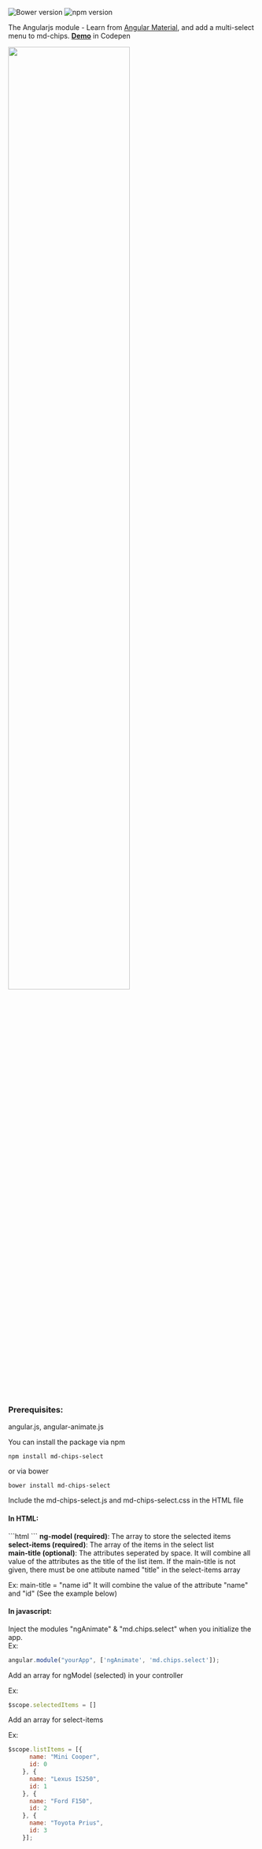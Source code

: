 ![Bower version](http://img.shields.io/bower/v/bootstrap.svg)
![npm version](http://img.shields.io/npm/v/npm.svg)

The Angularjs module - Learn from [Angular Material](https://material.angularjs.org/latest/#/), and add a multi-select menu to md-chips. <b>[Demo](http://codepen.io/boo0330/pen/EjOWgg)</b> in Codepen

<img src="http://i359.photobucket.com/albums/oo37/Nate_Cheng/screenshot_zpshcobe0ki.png" width="70%">


<h3>Prerequisites:</h3> angular.js, angular-animate.js

You can install the package
via npm
```shell
npm install md-chips-select
```
or via bower
```shell
bower install md-chips-select
```

Include the md-chips-select.js and md-chips-select.css in the HTML file

<h4>In HTML:</h4>
```html
<md-chips-select ng-model="selectedItems" select-items="listItems" main-title="name"><md-chips-select>
```
<b>ng-model (required)</b>:  The array to store the selected items<br>
<b>select-items (required)</b>: The array of the items in the select list<br>
<b>main-title (optional)</b>: The attributes seperated by space. It will combine all value of the attributes as the title of the list item.  If the main-title is not given, there must be one attibute named "title" in the select-items array  
<p>
  Ex: main-title = "name id"  
  It will combine the value of the attribute "name" and "id" (See the example below)
</p>
<h4>In javascript:</h4>

Inject the modules "ngAnimate" & "md.chips.select" when you initialize the app.   
Ex: 

```javascript
angular.module("yourApp", ['ngAnimate', 'md.chips.select']);   
```
Add an array for ngModel (selected) in your controller   


Ex:  
```javascript
$scope.selectedItems = []
```
Add an array for select-items

Ex:  
```javascript
$scope.listItems = [{    
      name: "Mini Cooper",    
      id: 0     
    }, {      
      name: "Lexus IS250",      
      id: 1      
    }, {      
      name: "Ford F150",     
      id: 2   
    }, {   
      name: "Toyota Prius",   
      id: 3   
    }];
```
